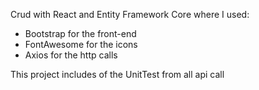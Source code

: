 Crud with React and  Entity Framework Core where I used:
- Bootstrap for the front-end
- FontAwesome for the icons
- Axios for the http calls

This project includes of the UnitTest from all api call